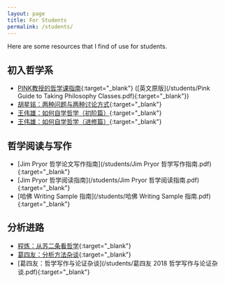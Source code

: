 ```yaml
---
layout: page
title: For Students
permalink: /students/
---
```


Here are some resources that I find of use for students.

## 初入哲学系

- [PINK教授的哲学课指南](/students/PINK教授的哲学课指南.pdf){:target="_blank"}  ([英文原版](/students/Pink Guide to Taking Philosophy Classes.pdf){:target="_blank"})
- [胡星铭：两种问题与两种讨论方式](https://xingminghu.commons.gc.cuny.edu/etc/two_ways_of_doing_philosophy/){:target="_blank"}
- [王伟雄：如何自学哲学（初阶篇）](https://mp.weixin.qq.com/s/jTpYIp2yWUeX8lfxPd-Rnw){:target="_blank"}
- [王伟雄：如何自学哲学（进修篇）](https://mp.weixin.qq.com/s/8CLROksYstFgN76TjTNnvg){:target="_blank"}

## 哲学阅读与写作

- [Jim Pryor 哲学论文写作指南](/students/Jim Pryor 哲学写作指南.pdf){:target="_blank"}
- [Jim Pryor 哲学阅读指南](/students/Jim Pryor 哲学阅读指南.pdf){:target="_blank"}
- [哈佛 Writing Sample 指南](/students/哈佛 Writing Sample 指南.pdf){:target="_blank"}

## 分析进路

- [程炼：从苏二条看哲学](http://www.aisixiang.com/data/80994.html){:target="_blank"}
- [葛四友：分析方法杂谈](https://mp.weixin.qq.com/s/_pwfKM2bKk0qyh3p_tusUQ){:target="_blank"}
- [葛四友：哲学写作与论证杂谈](/students/葛四友 2018 哲学写作与论证杂谈.pdf){:target="_blank"}


